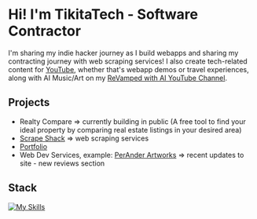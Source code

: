 # Hi! I'm TikitaTech - Software Contractor
I'm sharing my indie hacker journey as I build webapps and sharing my contracting journey with web scraping services! I also create tech-related content for [YouTube](https://www.youtube.com/@TikitaTech), whether that's webapp demos or travel experiences, along with AI Music/Art on my [ReVamped with AI YouTube Channel](https://www.youtube.com/channel/UCfd7HiBsnVJi0_0PqsusDPA).

## Projects
- Realty Compare => currently building in public (A free tool to find your ideal property by comparing real estate listings in your desired area)
- [Scrape Shack](https://scrapeshack.com) => web scraping services
- [Portfolio](https://tikitatech.xyz)
- Web Dev Services, example: [PerAnder Artworks](peranderartworks.co.uk) => recent updates to site - new reviews section

## Stack
[![My Skills](https://skillicons.dev/icons?i=ts,react,tailwindcss,supabase,linux,arch,vite,bun,docker,kubernetes,figma,neovim,regex,express)](https://skillicons.dev)

